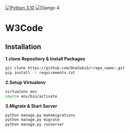[![Python 3.10 ](https://img.shields.io/badge/python-3.10-yellow.svg)](https://www.python.org/downloads/release/python-3105/)
![Django 4 ](https://img.shields.io/badge/Django-4.0-green.svg)
# W3Code

## Installation

**1.clone Repository & Install Packages**
```sh
git clone https://github.com/OneSakib/<repo_name>.git
pip install -r requirements.txt
```
**2.Setup Virtualenv**
```sh
virtualenv env
source env/bin/activate
```
**3.Migrate & Start Server**
```sh
python manage.py makemigrations
python manage.py migrate
python manage.py runserver
```

